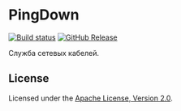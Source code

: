 # PingDown

[![Build status](https://ci.appveyor.com/api/projects/status/ieo0qkmwr8apy92j?svg=true)](https://ci.appveyor.com/project/diev/pingdown)
[![GitHub Release](https://img.shields.io/github/release/diev/PingDown.svg)](https://github.com/diev/PingDown/releases/latest)

Служба сетевых кабелей.

## License

Licensed under the [Apache License, 
Version 2.0](http://www.apache.org/licenses/LICENSE-2.0 "LICENSE").
